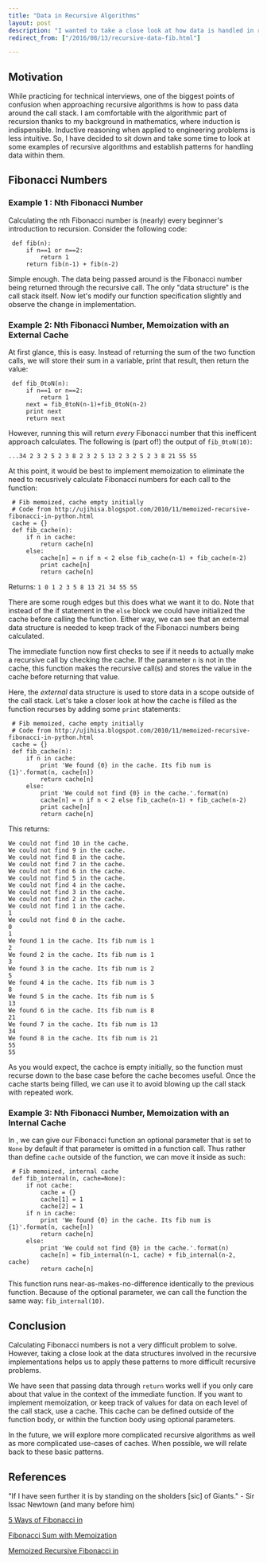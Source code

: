 ```yaml
---
title: "Data in Recursive Algorithms"
layout: post
description: "I wanted to take a close look at how data is handled in recursive algorithms."  
redirect_from: ["/2016/08/13/recursive-data-fib.html"]

---
```

## Motivation
While practicing for technical interviews, one of the biggest points of confusion when approaching recursive algorithms is how to pass data around the call stack. I am comfortable with the algorithmic part of recursion thanks to my background in mathematics, where induction is indispensible. Inductive reasoning when applied to engineering problems is less intuitive. So, I have decided to sit down and take some time to look at some examples of recursive algorithms and establish patterns for handling data within them.

## Fibonacci Numbers

### Example 1 : Nth Fibonacci Number

Calculating the nth Fibonacci number is (nearly) every beginner's introduction to recursion. Consider the following  code:

~~~~
 def fib(n):
     if n==1 or n==2:
         return 1
     return fib(n-1) + fib(n-2)
~~~~

Simple enough. The data being passed around is the Fibonacci number being returned through the recursive call. The only "data structure" is the call stack itself. Now let's modify our function specification slightly and observe the change in implementation.

### Example 2: Nth Fibonacci Number, Memoization with an External Cache

At first glance, this is easy. Instead of returning the sum of the two function calls, we will store their sum in a variable, print that result, then return the value:

~~~~
 def fib_0toN(n):
     if n==1 or n==2:
         return 1
     next = fib_0toN(n-1)+fib_0toN(n-2)
     print next
     return next
~~~~
However, running this will return *every* Fibonacci number that this inefficent approach calculates. The following is (part of!) the output of `fib_0toN(10)`:

`...34
2
3
2
5
2
3
8
2
3
2
5
13
2
3
2
5
2
3
8
21
55
55`

At this point, it would be best to implement memoization to eliminate the need to recusrively calculate Fibonacci numbers for each call to the function:

~~~~
 # Fib memoized, cache empty initially
 # Code from http://ujihisa.blogspot.com/2010/11/memoized-recursive-fibonacci-in-python.html
 cache = {}
 def fib_cache(n):
     if n in cache:
         return cache[n]
     else:
         cache[n] = n if n < 2 else fib_cache(n-1) + fib_cache(n-2)
         print cache[n]
         return cache[n]   
~~~~

Returns:
`1
0
1
2
3
5
8
13
21
34
55
55`

There are some rough edges but this does what we want it to do. Note that instead of the if statement in the `else` block we could have initialized the cache before calling the function. Either way, we can see that an external data structure is needed to keep track of the Fibonacci numbers being calculated. 

The immediate function now first checks to see if it needs to actually make a recursive call by checking the cache. If the parameter `n` is not in the cache, this function makes the recursive call(s) and stores the value in the cache before returning that value. 

Here, the _external_ data structure is used to store data in a scope outside of the call stack. Let's take a closer look at how the cache is filled as the function recurses by adding some `print` statements:

~~~~
 # Fib memoized, cache empty initially
 # Code from http://ujihisa.blogspot.com/2010/11/memoized-recursive-fibonacci-in-python.html
 cache = {}
 def fib_cache(n):
     if n in cache:
         print 'We found {0} in the cache. Its fib num is {1}'.format(n, cache[n])
         return cache[n]
     else:
         print 'We could not find {0} in the cache.'.format(n)     
         cache[n] = n if n < 2 else fib_cache(n-1) + fib_cache(n-2)
         print cache[n]
         return cache[n]
~~~~

This returns:

~~~~
We could not find 10 in the cache.
We could not find 9 in the cache.
We could not find 8 in the cache.
We could not find 7 in the cache.
We could not find 6 in the cache.
We could not find 5 in the cache.
We could not find 4 in the cache.
We could not find 3 in the cache.
We could not find 2 in the cache.
We could not find 1 in the cache.
1
We could not find 0 in the cache.
0
1
We found 1 in the cache. Its fib num is 1
2
We found 2 in the cache. Its fib num is 1
3
We found 3 in the cache. Its fib num is 2
5
We found 4 in the cache. Its fib num is 3
8
We found 5 in the cache. Its fib num is 5
13
We found 6 in the cache. Its fib num is 8
21
We found 7 in the cache. Its fib num is 13
34
We found 8 in the cache. Its fib num is 21
55
55
~~~~
 
As you would expect, the cachce is empty initially, so the function must recurse down to the base case before the cache becomes useful. Once the cache starts being filled, we can use it to avoid blowing up the call stack with repeated work. 

### Example 3: Nth Fibonacci Number, Memoization with an Internal Cache

In , we can give our Fibonacci function an optional parameter that is set to `None` by default if that parameter is omitted in a function call. Thus rather than define `cache` outside of the function, we can move it inside as such:

~~~~
 # Fib memoized, internal cache 
 def fib_internal(n, cache=None):
     if not cache:
         cache = {}
         cache[1] = 1                         
         cache[2] = 1                         
     if n in cache:
         print 'We found {0} in the cache. Its fib num is {1}'.format(n, cache[n])
         return cache[n]
     else:
         print 'We could not find {0} in the cache.'.format(n) 
         cache[n] = fib_internal(n-1, cache) + fib_internal(n-2, cache)
         return cache[n]
~~~~
 
This function runs near-as-makes-no-difference identically to the previous function. Because of the optional parameter, we can call the function the same way: `fib_internal(10)`.	

## Conclusion

Calculating Fibonacci numbers is not a very difficult problem to solve. However, taking a close look at the data structures involved in the recursive implementations helps us to apply these patterns to more difficult recursive problems. 

We have seen that passing data through `return` works well if you only care about that value in the context of the immediate function. If you want to implement memoization, or keep track of values for data on each level of the call stack, use a cache. This cache can be defined outside of the function body, or within the function body using optional parameters. 

In the future, we will explore more complicated recursive algorithms as well as more complicated use-cases of caches. When possible, we will relate back to these basic patterns. 

## References

"If I have seen further it is by standing on the sholders [sic] of Giants." - Sir Issac Newtown (and many before him)

[5 Ways of Fibonacci in ](https://technobeans.wordpress.com/2012/04/16/5-ways-of-fibonacci-in-python/)

[Fibonacci Sum with Memoization](http://codereview.stackexchange.com/questions/95554/fibonacci-sum-with-memoization)

[Memoized Recursive Fibonacci in ](http://ujihisa.blogspot.com/2010/11/memoized-recursive-fibonacci-in-python.html)
